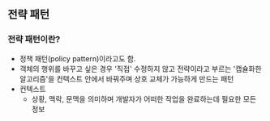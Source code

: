 ## 전략 패턴

### 전략 패턴이란?
- 정책 패턴(policy pattern)이라고도 함. 
- 객체의 행위를 바꾸고 싶은 경우 '직접' 수정하지 않고 전략이라고 부르는 
'캡슐화한 알고리즘'을 컨텍스트 안에서 바꿔주며 상호 교체가 가능하게 만드는 패턴
- 컨텍스트
   - 상황, 맥락, 문맥을 의미하며 개발자가 어떠한 작업을 완료하는데 필요한 모든 정보

